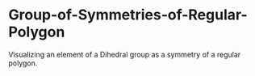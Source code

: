 # Group-of-Symmetries-of-Regular-Polygon
Visualizing an element of a Dihedral group as a symmetry of a regular polygon. 
